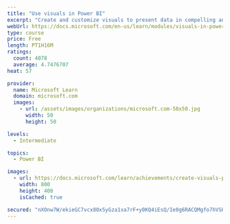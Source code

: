 ```yaml
---
title: "Use visuals in Power BI"
excerpt: "Create and customize visuals to present data in compelling and insightful ways."
webUrl: https://docs.microsoft.com/en-us/learn/modules/visuals-in-power-bi/
type: course
price: Free
length: PT1H16M
ratings:
  count: 4078
  average: 4.7476707
heat: 57

provider:
  name: Microsoft Learn
  domain: microsoft.com
  images:
    - url: /assets/images/organizations/microsoft.com-50x50.jpg
      width: 50
      height: 50

levels:
  - Intermediate

topics:
  - Power BI

images:
  - url: https://docs.microsoft.com/learn/achievements/create-visuals-power-bi-desktop-social.png
    width: 800
    height: 400
    isCached: true

secured: "nXOnw7W/ekieGC7vcx80x5yGza1xa7rF+y0KQ4iEsQ/Ie0g6RACQMgfo7hVSH2NRQwSpxFiQrFJhCyUJCaGKSEa6w7mVk/v9vpMXxswCJOoSgcxTFimL99QwJKXnbNqU9st20I5v/6pIaUkfWuLf46P8t+eYJP6uwgycCmDNYPxfujDFcE3g4dy9b9lw9qgGwxBop5+IUoQ+8P+68jaw+mZ+Av6Svtu7VItNvrCN3Er8AN5rNd3qLgWO9yKYpRf2Qj9IZnPIeZfJuvWMyFkSp7+DdzdEaolxYkAQ5hZHCQ+WYOFPEiONoe/kuL8oWcLtrbQu4dR4eEfeN0ze4RSwuHsMc+N8TneNYKNNb4H8jTpMUPk9EhIubjU6jzV86Skd6bGE0AtPvXZ9sS23MS4ah//ObDKgNYMJauhjgHMYLz8=;HGcG/yT0QSpuaU1JltyQZQ=="
---
```


